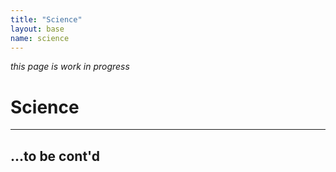 ```yaml
---
title: "Science"
layout: base
name: science
---
```


_this page is work in progress_

# Science

---

## ...to be cont'd

